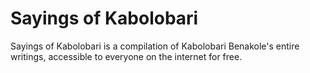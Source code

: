 # Sayings of Kabolobari
Sayings of Kabolobari is a compilation of Kabolobari Benakole's entire writings, accessible to everyone on the internet for free.
